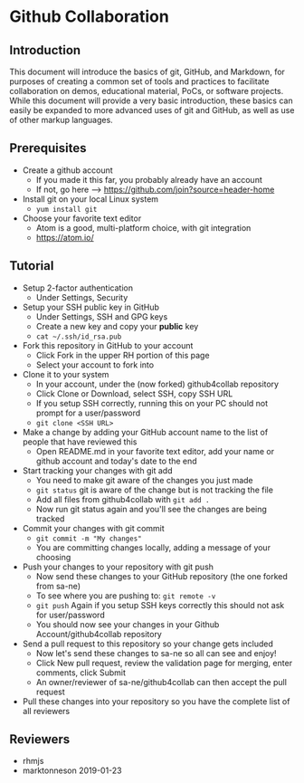 # Github Collaboration

## Introduction
This document will introduce the basics of git, GitHub, and Markdown, for purposes of creating a common set of tools and practices to facilitate collaboration on demos, educational material, PoCs, or software projects.
While this document will provide a very basic introduction, these basics can easily be expanded to more advanced uses of git and GitHub, as well as use of other markup languages.

## Prerequisites
- Create a github account
  - If you made it this far, you probably already have an account
  - If not, go here --> https://github.com/join?source=header-home
- Install git on your local Linux system
  - ```yum install git```
- Choose your favorite text editor
  - Atom is a good, multi-platform choice, with git integration
  - https://atom.io/

## Tutorial
- Setup 2-factor authentication
  - Under Settings, Security
- Setup your SSH public key in GitHub
  - Under Settings, SSH and GPG keys
  - Create a new key and copy your **public** key
  - ```cat ~/.ssh/id_rsa.pub```
- Fork this repository in GitHub to your account
  - Click Fork in the upper RH portion of this page
  - Select your account to fork into
- Clone it to your system
  - In your account, under the (now forked) github4collab repository
  - Click Clone or Download, select SSH, copy SSH URL
  - If you setup SSH correctly, running this on your PC should not prompt for a user/password
  - ```git clone <SSH URL>```
- Make a change by adding your GitHub account name to the list of people that have reviewed this
  - Open README.md in your favorite text editor, add your name or github account and today's date to the end
- Start tracking your changes with git add
  - You need to make git aware of the changes you just made
  - ```git status``` git is aware of the change but is not tracking the file
  - Add all files from github4collab with ```git add .```
  - Now run git status again and you'll see the changes are being tracked
- Commit your changes with git commit
  - ```git commit -m "My changes"```
  - You are committing changes locally, adding a message of your choosing
- Push your changes to your repository with git push
  - Now send these changes to your GitHub repository (the one forked from sa-ne)
  - To see where you are pushing to: ```git remote -v```
  - ```git push``` Again if you setup SSH keys correctly this should not ask for user/password
  - You should now see your changes in your Github Account/github4collab repository
- Send a pull request to this repository so your change gets included
  - Now let's send these changes to sa-ne so all can see and enjoy!
  - Click New pull request, review the validation page for merging, enter comments, click Submit
  - An owner/reviewer of sa-ne/github4collab can then accept the pull request
- Pull these changes into your repository so you have the complete list of all reviewers

## Reviewers
- rhmjs
- marktonneson 2019-01-23
